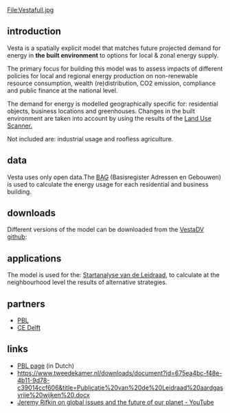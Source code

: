  [<File:Vestafull.jpg>](File:Vestafull.jpg "wikilink")

## introduction

Vesta is a spatially explicit model that matches future projected demand
for energy in **the built environment** to options for local & zonal
energy supply.

The primary focus for building this model was to assess impacts of
different policies for local and regional energy production on
non-renewable resource consumption, wealth (re)distribution, CO2
emission, compliance and public finance at the national level.

The demand for energy is modelled geographically specific for:
residential objects, business locations and greenhouses. Changes in the
built environment are taken into account by using the results of the
[Land Use Scanner.](Ruimtescanner "wikilink")

Not included are: industrial usage and roofless agriculture.

## data

Vesta uses only open data.The [BAG](BAG "wikilink") (Basisregister
Adressen en Gebouwen) is used to calculate the energy usage for each
residential and business building.

## downloads

Different versions of the model can be downloaded from the [VestaDV
github](https://github.com/RuudvandenWijngaart/VestaDV):

## applications

The model is used for the: [Startanalyse van de
Leidraad](https://expertisecentrumwarmte.nl/themas/de+leidraad/default.aspx),
to calculate at the neighbourhood level the results of alternative
strategies.

## partners

-   [PBL](https://www.pbl.nl)
-   [CE Delft](https://www.ce.nl)

## links

-   [PBL page](https://www.pbl.nl/modellen/vesta) (in Dutch)
-   <https://www.tweedekamer.nl/downloads/document?id=675ea4bc-f48e-4b11-9d78-c39014ccf606&title=Publicatie%20van%20de%20Leidraad%20aardgasvrije%20wijken%20.docx>
-   [Jeremy Rifkin on global issues and the future of our planet -
    YouTube](https://www.youtube.com/watch?v=m9wM-p8wTq4&feature=youtu.be)